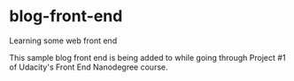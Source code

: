 # blog-front-end
Learning some web front end

This sample blog front end is being added to while going through Project #1 of Udacity's Front End Nanodegree course.

